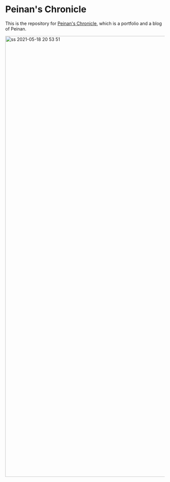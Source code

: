 # Peinan's Chronicle

This is the repository for [Peinan's Chronicle](https://peinan.cc), which is a portfolio and a blog of Peinan.

<img width="1389" alt="ss 2021-05-18 20 53 51" src="https://user-images.githubusercontent.com/5601012/118646432-28055d00-b81b-11eb-8811-f95f72dddc32.png">
